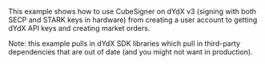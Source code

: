 This example shows how to use CubeSigner on dYdX v3 (signing with both SECP and
STARK keys in hardware) from creating a user account to getting dYdX API keys
and creating market orders.

Note: this example pulls in dYdX SDK libraries which pull in third-party
dependencies that are out of date (and you might not want in production).
